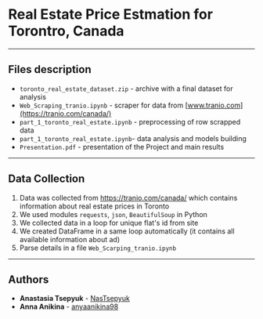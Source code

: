 # Real Estate Price Estmation for Torontro, Canada
***
## Files description
* `toronto_real_estate_dataset.zip` - archive with a final dataset for analysis
* `Web_Scraping_tranio.ipynb` - scraper for data from [www.tranio.com](https://tranio.com/canada/)
* `part_1_toronto_real_estate.ipynb` - preprocessing of row scrapped data
* `part_1_toronto_real_estate.ipynb`- data analysis and models building
* `Presentation.pdf` - presentation of the Project and main results
***
## Data Collection
1) Data was collected from https://tranio.com/canada/ which contains information about real estate prices in Toronto
2) We used modules `requests`, `json`, `BeautifulSoup` in Python
3) We collected data in a loop for unique flat's id from site
4) We created DataFrame in a same loop automatically (it contains all available information about ad)
5) Parse details in a file `Web_Scarping_tranio.ipynb`
***
## Authors
* **Anastasia Tsepyuk**  - [NasTsepyuk](https://github.com/NasTsepyuk)
* **Anna Anikina**  - [anyaanikina98](https://github.com/anyaanikina98)
